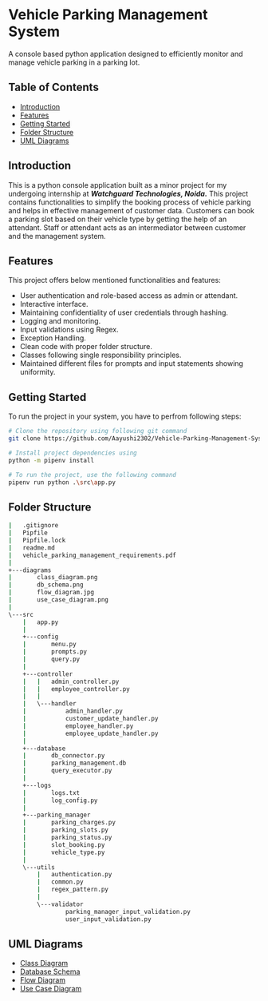 # Vehicle Parking Management System
A console based python application designed to efficiently monitor and manage vehicle parking in a parking lot.

## Table of Contents
- [Introduction](#introduction)
- [Features](#features)
- [Getting Started](#getting-started)
- [Folder Structure](#folder-structure)
- [UML Diagrams](#uml-diagrams)

## Introduction
This is a python console application built as a minor project for my undergoing internship at _**Watchguard Technologies, Noida.**_
This project contains functionalities to simplify the booking process of vehicle parking and helps in effective management of customer data. Customers can book a parking slot based on their vehicle type by getting the help of an attendant. Staff or attendant acts as an intermediator between customer and the management system.

## Features
This project offers below mentioned functionalities and features:

- User authentication and role-based access as admin or attendant.
- Interactive interface.
- Maintaining confidentiality of user credentials through hashing.
- Logging and monitoring.
- Input validations using Regex.
- Exception Handling.
- Clean code with proper folder structure.
- Classes following single responsibility principles.
- Maintained different files for prompts and input statements showing uniformity.

## Getting Started
To run the project in your system, you have to perfrom following steps:

```bash
# Clone the repository using following git command
git clone https://github.com/Aayushi2302/Vehicle-Parking-Management-System

# Install project dependencies using
python -m pipenv install

# To run the project, use the following command
pipenv run python .\src\app.py
```

## Folder Structure
```bash
|   .gitignore
|   Pipfile
|   Pipfile.lock
|   readme.md
|   vehicle_parking_management_requirements.pdf
|
+---diagrams
|       class_diagram.png
|       db_schema.png
|       flow_diagram.jpg
|       use_case_diagram.png
|
\---src
    |   app.py
    |
    +---config
    |       menu.py
    |       prompts.py
    |       query.py
    |
    +---controller
    |   |   admin_controller.py
    |   |   employee_controller.py
    |   |
    |   \---handler
    |           admin_handler.py
    |           customer_update_handler.py
    |           employee_handler.py
    |           employee_update_handler.py
    |
    +---database
    |       db_connector.py
    |       parking_management.db
    |       query_executor.py
    |
    +---logs
    |       logs.txt
    |       log_config.py
    |
    +---parking_manager
    |       parking_charges.py
    |       parking_slots.py
    |       parking_status.py
    |       slot_booking.py
    |       vehicle_type.py
    |
    \---utils
        |   authentication.py
        |   common.py
        |   regex_pattern.py
        |
        \---validator
                parking_manager_input_validation.py
                user_input_validation.py
```

## UML Diagrams
- [Class Diagram](diagrams/class_diagram.png)
- [Database Schema](diagrams/db_schema.png)
- [Flow Diagram](diagrams/flow_diagram.jpg)
- [Use Case Diagram](diagrams/use_case_diagram.png)
